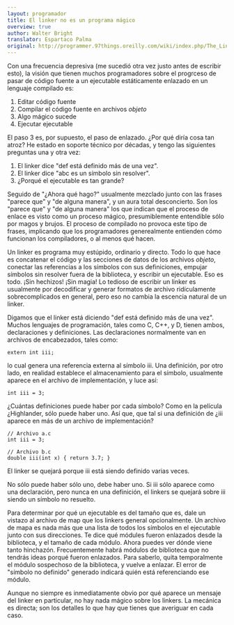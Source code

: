 ```yaml
---
layout: programador
title: El linker no es un programa mágico
overview: true
author: Walter Bright
translator: Espartaco Palma
original: http://programmer.97things.oreilly.com/wiki/index.php/The_Linker_Is_not_a_Magical_Program
---
```


Con una frecuencia depresiva (me sucedió otra vez justo antes de
escribir esto), la visión que tienen muchos programadores sobre el
progrceso de pasar de código fuente a un ejecutable estáticamente
enlazado en un lenguaje compilado es:

1. Editar código fuente
2. Compilar el código fuente en archivos _objeto_
3. Algo mágico sucede
4. Ejecutar ejecutable

El paso 3 es, por supuesto, el paso de enlazado. ¿Por qué diría cosa tan
atroz? He estado en soporte técnico por décadas, y tengo las siguientes
preguntas una y otra vez:


1. El linker dice "def está definido más de una vez".
2. El linker dice "abc es un símbolo sin resolver".
3. ¿Porqué el ejecutable es tan grande?

Seguido de "¿Ahora qué hago?" usualmente mezclado junto con las frases
"parece que" y "de alguna manera", y un aura total desconcierto. Son los
"parece que" y "de alguna manera" los que indican que el proceso de
enlace es visto como un proceso mágico, presumiblemente entendible sólo
por magos y brujos. El proceso de compilado no provoca este tipo de
frases, implicando que los programadores generealmente entienden cómo
funcionan los compiladores, o al menos qué hacen.

Un linker es programa muy estúpido, ordinario y directo. Todo lo que
hace es concatenar el código y las secciones de datos de los archivos
_objeto_, conectar las referencias a los símbolos con sus definiciones,
empujar símbolos sin resolver fuera de la biblioteca, y escribir un
ejecutable. Eso es todo. ¡Sin hechizos! ¡Sin magia! Lo tedioso de
escribir un linker es usualmente por decodificar y generar formatos de
archivo ridículamente sobrecomplicados en general, pero eso no cambia la
escencia natural de un linker.

Digamos que el linker está diciendo "def está definido más de una vez".
Muchos lenguajes de programación, tales como C, C++, y D, tienen ambos,
declaraciones y definiciones. Las declaraciones normalmente van en
archivos de encabezados, tales como:

    extern int iii;

lo cual genera una referencia externa al símbolo iii. Una definición,
por otro lado, en realidad establece el almacenamiento para el símbolo,
usualmente aparece en el archivo de implementación, y luce así:

    int iii = 3;

¿Cuántas definiciones puede haber por cada símbolo? Como en la película
¿Highlander, sólo puede haber uno. Así que, que tal si una definición de
¿iii aparece en más de un archivo de implementación?

    // Archivo a.c
    int iii = 3;

    // Archivo b.c
    double iii(int x) { return 3.7; }

El linker se quejará porque iii está siendo definido varias veces.

No sólo puede haber sólo uno, debe haber uno. Si iii sólo aparece como
una declaración, pero nunca en una definición, el linkers se quejará
sobre iii siendo un símbolo no resuelto.

Para determinar por qué un ejecutable es del tamaño que es, dale un
vistazo al archivo de map que los linkers general opcionalmente. Un
archivo de mapa es nada más que una lista de todos los símbolos en el
ejecutable junto con sus direcciones. Te dice qué módules fueron
enlazados desde la biblioteca, y el tamaño de cada módulo. Ahora puedes
ver dónde viene tanto hinchazón. Frecuentemente habrá módulos de
biblioteca que no tendrás ideas porqué fueron enlazados. Para saberlo,
quita temporalmente el módulo sospechoso de la biblioteca, y vuelve a
enlazar. El error de "símbolo no definido" generado indicará quién está
referenciando ese módulo.

Aunque no siempre es inmediatamente obvio por qué aparece un mensaje del
linker en particular, no hay nada mágico sobre los linkers. La mecánica
es directa; son los detalles lo que hay que tienes que averiguar en cada
caso.

